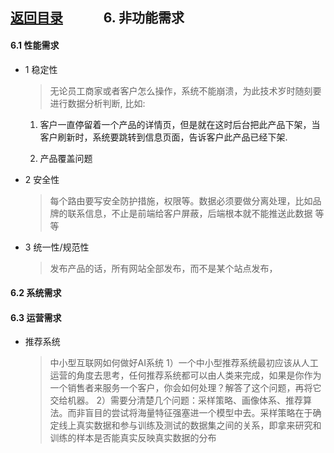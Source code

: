 
## [返回目录](../readme.md)   &nbsp; &nbsp; &nbsp; &nbsp; &nbsp; &nbsp; 6. 非功能需求

#### 6.1 性能需求

- 1 稳定性
  > 无论员工商家或者客户怎么操作，系统不能崩溃，为此技术岁时随刻要进行数据分析判断, 比如:

    1) 客户一直停留着一个产品的详情页，但是就在这时后台把此产品下架，当客户刷新时，系统要跳转到信息页面，告诉客户此产品已经下架.

    2) 产品覆盖问题

- 2 安全性
  > 每个路由要写安全防护措施，权限等。数据必须要做分离处理，比如品牌的联系信息，不止是前端给客户屏蔽，后端根本就不能推送此数据 等等
- 3 统一性/规范性
  > 发布产品的话，所有网站全部发布，而不是某个站点发布，

#### 6.2 系统需求

#### 6.3 运营需求

- 推荐系统
  > 中小型互联网如何做好AI系统
    1）一个中小型推荐系统最初应该从人工运营的角度去思考，任何推荐系统都可以由人类来完成，如果是你作为一个销售者来服务一个客户，你会如何处理？解答了这个问题，再将它交给机器。
    2）需要分清楚几个问题：采样策略、画像体系、推荐算法。而非盲目的尝试将海量特征强塞进一个模型中去。采样策略在于确定线上真实数据和参与训练及测试的数据集之间的关系，即拿来研究和训练的样本是否能真实反映真实数据的分布
